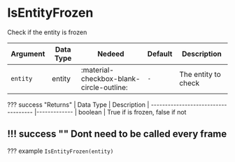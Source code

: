 # IsEntityFrozen
Check if the entity is frozen

| Argument              | Data Type                            | Nedeed                    | Default         | Description
| ----------------------| ------------------------------------ | ------------------------- |-----------------|-------------
| `entity`                | entity | :material-checkbox-blank-circle-outline: | `-` | The entity to check

??? success "Returns"
    | Data Type                            | Description
    | ------------------------------------ |-------------
    | boolean | True if is frozen, false if not
    
!!! success ""
    Dont need to be called every frame
---
??? example
    ```
    IsEntityFrozen(entity)
    ```